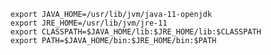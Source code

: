 
    export JAVA_HOME=/usr/lib/jvm/java-11-openjdk
    export JRE_HOME=/usr/lib/jvm/jre-11
    export CLASSPATH=$JAVA_HOME/lib:$JRE_HOME/lib:$CLASSPATH
    export PATH=$JAVA_HOME/bin:$JRE_HOME/bin:$PATH

